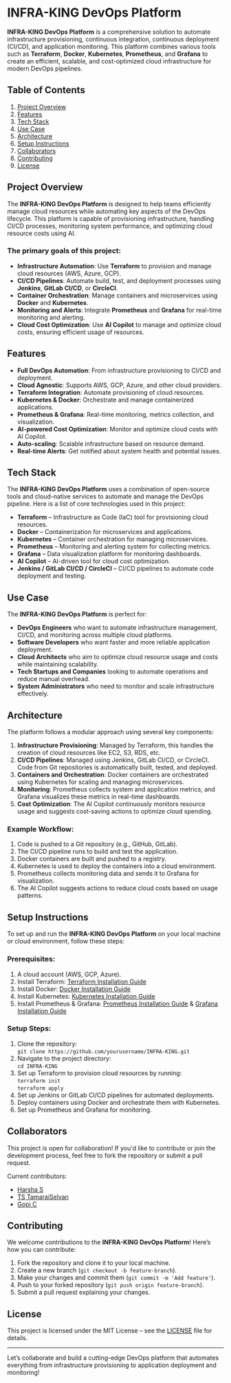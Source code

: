 # INFRA-KING DevOps Platform

**INFRA-KING DevOps Platform** is a comprehensive solution to automate infrastructure provisioning, continuous integration, continuous deployment (CI/CD), and application monitoring. This platform combines various tools such as **Terraform**, **Docker**, **Kubernetes**, **Prometheus**, and **Grafana** to create an efficient, scalable, and cost-optimized cloud infrastructure for modern DevOps pipelines.

## Table of Contents

1. [Project Overview](#project-overview)
2. [Features](#features)
3. [Tech Stack](#tech-stack)
4. [Use Case](#use-case)
5. [Architecture](#architecture)
6. [Setup Instructions](#setup-instructions)
7. [Collaborators](#collaborators)
8. [Contributing](#contributing)
9. [License](#license)

## Project Overview

The **INFRA-KING DevOps Platform** is designed to help teams efficiently manage cloud resources while automating key aspects of the DevOps lifecycle. This platform is capable of provisioning infrastructure, handling CI/CD processes, monitoring system performance, and optimizing cloud resource costs using AI.

### The primary goals of this project:
- **Infrastructure Automation**: Use **Terraform** to provision and manage cloud resources (AWS, Azure, GCP).
- **CI/CD Pipelines**: Automate build, test, and deployment processes using **Jenkins**, **GitLab CI/CD**, or **CircleCI**.
- **Container Orchestration**: Manage containers and microservices using **Docker** and **Kubernetes**.
- **Monitoring and Alerts**: Integrate **Prometheus** and **Grafana** for real-time monitoring and alerting.
- **Cloud Cost Optimization**: Use **AI Copilot** to manage and optimize cloud costs, ensuring efficient usage of resources.

## Features

- **Full DevOps Automation**: From infrastructure provisioning to CI/CD and deployment.
- **Cloud Agnostic**: Supports AWS, GCP, Azure, and other cloud providers.
- **Terraform Integration**: Automate provisioning of cloud resources.
- **Kubernetes & Docker**: Orchestrate and manage containerized applications.
- **Prometheus & Grafana**: Real-time monitoring, metrics collection, and visualization.
- **AI-powered Cost Optimization**: Monitor and optimize cloud costs with AI Copilot.
- **Auto-scaling**: Scalable infrastructure based on resource demand.
- **Real-time Alerts**: Get notified about system health and potential issues.

## Tech Stack

The **INFRA-KING DevOps Platform** uses a combination of open-source tools and cloud-native services to automate and manage the DevOps pipeline. Here is a list of core technologies used in this project:

- **Terraform** – Infrastructure as Code (IaC) tool for provisioning cloud resources.
- **Docker** – Containerization for microservices and applications.
- **Kubernetes** – Container orchestration for managing microservices.
- **Prometheus** – Monitoring and alerting system for collecting metrics.
- **Grafana** – Data visualization platform for monitoring dashboards.
- **AI Copilot** – AI-driven tool for cloud cost optimization.
- **Jenkins / GitLab CI/CD / CircleCI** – CI/CD pipelines to automate code deployment and testing.

## Use Case

The **INFRA-KING DevOps Platform** is perfect for:
- **DevOps Engineers** who want to automate infrastructure management, CI/CD, and monitoring across multiple cloud platforms.
- **Software Developers** who want faster and more reliable application deployment.
- **Cloud Architects** who aim to optimize cloud resource usage and costs while maintaining scalability.
- **Tech Startups and Companies** looking to automate operations and reduce manual overhead.
- **System Administrators** who need to monitor and scale infrastructure effectively.

## Architecture

The platform follows a modular approach using several key components:
1. **Infrastructure Provisioning**: Managed by Terraform, this handles the creation of cloud resources like EC2, S3, RDS, etc.
2. **CI/CD Pipelines**: Managed using Jenkins, GitLab CI/CD, or CircleCI. Code from Git repositories is automatically built, tested, and deployed.
3. **Containers and Orchestration**: Docker containers are orchestrated using Kubernetes for scaling and managing microservices.
4. **Monitoring**: Prometheus collects system and application metrics, and Grafana visualizes these metrics in real-time dashboards.
5. **Cost Optimization**: The AI Copilot continuously monitors resource usage and suggests cost-saving actions to optimize cloud spending.

### Example Workflow:
1. Code is pushed to a Git repository (e.g., GitHub, GitLab).
2. The CI/CD pipeline runs to build and test the application.
3. Docker containers are built and pushed to a registry.
4. Kubernetes is used to deploy the containers into a cloud environment.
5. Prometheus collects monitoring data and sends it to Grafana for visualization.
6. The AI Copilot suggests actions to reduce cloud costs based on usage patterns.

## Setup Instructions

To set up and run the **INFRA-KING DevOps Platform** on your local machine or cloud environment, follow these steps:

### Prerequisites:
1. A cloud account (AWS, GCP, Azure).
2. Install Terraform: [Terraform Installation Guide](https://learn.hashicorp.com/tutorials/terraform/install-cli)
3. Install Docker: [Docker Installation Guide](https://docs.docker.com/get-docker/)
4. Install Kubernetes: [Kubernetes Installation Guide](https://kubernetes.io/docs/setup/)
5. Install Prometheus & Grafana: [Prometheus Installation Guide](https://prometheus.io/docs/prometheus/latest/installation/) & [Grafana Installation Guide](https://grafana.com/docs/grafana/latest/installation/)

### Setup Steps:
1. Clone the repository:  
   `git clone https://github.com/yourusername/INFRA-KING.git`
2. Navigate to the project directory:  
   `cd INFRA-KING`
3. Set up Terraform to provision cloud resources by running:  
   `terraform init`  
   `terraform apply`
4. Set up Jenkins or GitLab CI/CD pipelines for automated deployments.
5. Deploy containers using Docker and orchestrate them with Kubernetes.
6. Set up Prometheus and Grafana for monitoring.

## Collaborators

This project is open for collaboration! If you'd like to contribute or join the development process, feel free to fork the repository or submit a pull request.

Current contributors:
- [Harsha S](https://github.com/Harsha0304)
- [TS TamaraiSelvan](https://github.com/tamaraiselvan)
- [Gopi C](https://github.com/gopipanda)

## Contributing

We welcome contributions to the **INFRA-KING DevOps Platform**! Here’s how you can contribute:

1. Fork the repository and clone it to your local machine.
2. Create a new branch (`git checkout -b feature-branch`).
3. Make your changes and commit them (`git commit -m 'Add feature'`).
4. Push to your forked repository (`git push origin feature-branch`).
5. Submit a pull request explaining your changes.

## License

This project is licensed under the MIT License – see the [LICENSE](LICENSE) file for details.

---

Let’s collaborate and build a cutting-edge DevOps platform that automates everything from infrastructure provisioning to application deployment and monitoring!
